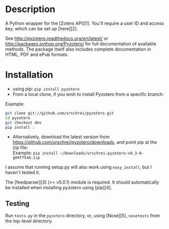 # Description #

A Python wrapper for the [Zotero API][1]. You'll require a user ID and access key, which can be set up [here][2].

See <http://pyzotero.readthedocs.org/en/latest/> or <http://packages.python.org/Pyzotero/> for full documentation of available methods. The package itself also includes complete documentation in HTML, PDF and ePub formats.

# Installation #

* using pip: `pip install pyzotero` 
* From a local clone, if you wish to install Pyzotero from a specific branch: 

Example:

``` bash
git clone git://github.com/urschrei/pyzotero.git
cd pyzotero
git checkout dev
pip install .
```
    

* Alternatively, download the latest version from <https://github.com/urschrei/pyzotero/downloads>, and point pip at the zip file:  
Example: `pip install ~/Downloads/urschrei-pyzotero-v0.3-0-g04ff544.zip`

I assume that running setup.py will also work using `easy_install`, but I haven't tested it.

The [feedparser][3] (>= v5.0.1) module is required. It should automatically be installed when installing pyzotero using [pip][4].

## Testing ##

Run `tests.py` in the `pyzotero` directory, or, using [Nose][5], `nosetests` from the top-level directory.